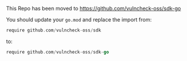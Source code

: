 This Repo has been moved to https://github.com/vulncheck-oss/sdk-go

You should update your `go.mod` and replace the import from:

```go
require github.com/vulncheck-oss/sdk
```
to:
```go
require github.com/vulncheck-oss/sdk-go
```
